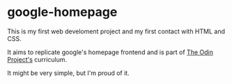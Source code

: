 # google-homepage

This is my first web develoment project and my first contact with HTML and CSS.

It aims to replicate google's homepage frontend and is part of [The Odin Project's](https://www.theodinproject.com/) curriculum.

It might be very simple, but I'm proud of it.